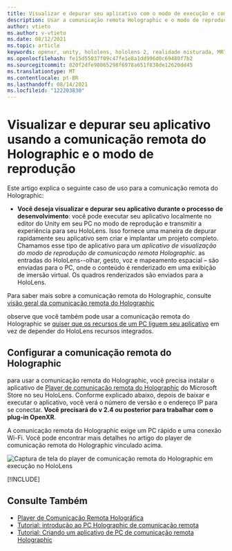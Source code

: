 ```yaml
---
title: Visualizar e depurar seu aplicativo com o modo de execução e comunicação remota do Holographic
description: Usar a comunicação remota Holographic e o modo de reprodução para visualizar e depurar seu aplicativo
author: vtieto
ms.author: v-vtieto
ms.date: 08/12/2021
ms.topic: article
keywords: openxr, unity, hololens, hololens 2, realidade misturada, MRTK, realidade misturada Toolkit, realidade aumentada, realidade virtual, headsets de realidade misturada, aprendizado, tutorial, introdução, holographic comunicação remota, área de trabalho, visualização, depuração
ms.openlocfilehash: fe15d55037f09c47fe1e8a1dd996d0c69480f7b2
ms.sourcegitcommit: 820f2dfe98065298f6978a651f838de12620dd45
ms.translationtype: MT
ms.contentlocale: pt-BR
ms.lasthandoff: 08/14/2021
ms.locfileid: "122203830"
---
```

# <a name="preview-and-debug-your-app-using-holographic-remoting-and-play-mode"></a>Visualizar e depurar seu aplicativo usando a comunicação remota do Holographic e o modo de reprodução

Este artigo explica o seguinte caso de uso para a comunicação remota do Holographic: 

- **Você deseja visualizar e depurar seu aplicativo durante o processo de desenvolvimento**: você pode executar seu aplicativo localmente no editor do Unity em seu PC no modo de reprodução e transmitir a experiência para seu HoloLens. Isso fornece uma maneira de depurar rapidamente seu aplicativo sem criar e implantar um projeto completo. Chamamos esse tipo de aplicativo para um _aplicativo de visualização do modo de reprodução de comunicação remota Holographic_. as entradas do HoloLens--olhar, gesto, voz e mapeamento espacial – são enviadas para o PC, onde o conteúdo é renderizado em uma exibição de imersão virtual. Os quadros renderizados são enviados para a HoloLens. 

Para saber mais sobre a comunicação remota do Holographic, consulte [visão geral da comunicação remota do Holographic](../platform-capabilities-and-apis/holographic-remoting-overview.md)

observe que você também pode usar a comunicação remota do Holographic se [quiser que os recursos de um PC liguem seu aplicativo](use-pc-resources.md) em vez de depender do HoloLens recursos integrados.

## <a name="set-up-holographic-remoting"></a>Configurar a comunicação remota do Holographic

para usar a comunicação remota do Holographic, você precisa instalar o aplicativo de [Player de comunicação remota do Holographic](../platform-capabilities-and-apis/holographic-remoting-player.md) do Microsoft Store no seu HoloLens. Conforme explicado abaixo, depois de baixar e executar o aplicativo, você verá o número de versão e o endereço IP para se conectar. **Você precisará do v 2.4 ou posterior para trabalhar com o plug-in OpenXR**.

A comunicação remota do Holographic exige um PC rápido e uma conexão Wi-Fi. Você pode encontrar mais detalhes no artigo do player de comunicação remota do Holographic vinculado acima.

![Captura de tela do player de comunicação remota do Holographic em execução no HoloLens](images/openxr-features-img-01.png)

[!INCLUDE[](includes/unity-play-mode.md)]

## <a name="see-also"></a>Consulte Também
* [Player de Comunicação Remota Holográfica](../platform-capabilities-and-apis/holographic-remoting-player.md)
* [Tutorial: introdução ao PC Holographic de comunicação remota](tutorials/mr-learning-pc-holographic-remoting-01.md)
* [Tutorial: Criando um aplicativo de PC de comunicação remota Holographic](tutorials/mr-learning-pc-holographic-remoting-02.md)
